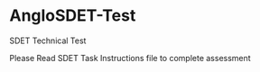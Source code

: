 # AngloSDET-Test

SDET Technical Test

Please Read SDET Task Instructions file to complete assessment
